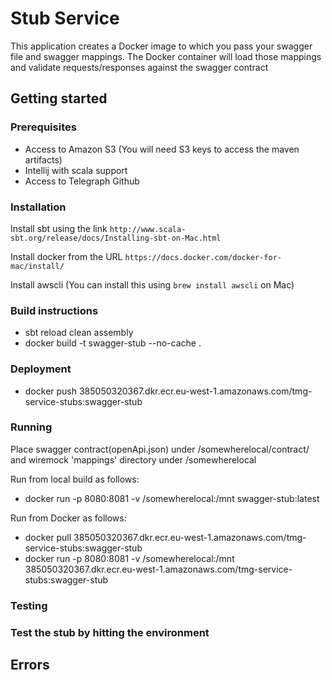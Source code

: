 # Stub Service

This application creates a Docker image to which you pass your swagger file and swagger mappings.
The Docker container will load those mappings and validate requests/responses against the swagger contract

## Getting started

### Prerequisites
* Access to Amazon S3 (You will need S3 keys to access the maven artifacts)
* Intellij with scala support
* Access to Telegraph Github

### Installation

Install sbt using the link `http://www.scala-sbt.org/release/docs/Installing-sbt-on-Mac.html`

Install docker from the URL `https://docs.docker.com/docker-for-mac/install/`

Install awscli (You can install this using `brew install awscli` on Mac)

### Build instructions 

* sbt reload clean assembly
* docker build -t swagger-stub --no-cache .

### Deployment

* docker push 385050320367.dkr.ecr.eu-west-1.amazonaws.com/tmg-service-stubs:swagger-stub

### Running

Place swagger contract(openApi.json) under /somewherelocal/contract/ and wiremock 'mappings' directory under /somewherelocal

Run from local build as follows:

* docker run -p 8080:8081 -v /somewherelocal:/mnt swagger-stub:latest

Run from Docker as follows:

* docker pull 385050320367.dkr.ecr.eu-west-1.amazonaws.com/tmg-service-stubs:swagger-stub
* docker run -p 8080:8081 -v /somewherelocal:/mnt 385050320367.dkr.ecr.eu-west-1.amazonaws.com/tmg-service-stubs:swagger-stub

### Testing


### Test the stub by hitting the environment


## Errors

